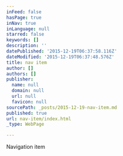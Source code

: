 ```yaml
---
inFeed: false
hasPage: true
inNav: true
inLanguage: null
starred: false
keywords: []
description: ''
datePublished: '2015-12-19T06:37:58.116Z'
dateModified: '2015-12-19T06:37:48.576Z'
title: nav item
author: []
authors: []
publisher:
  name: null
  domain: null
  url: null
  favicon: null
sourcePath: _posts/2015-12-19-nav-item.md
published: true
url: nav-item/index.html
_type: WebPage

---
```

Navigation item